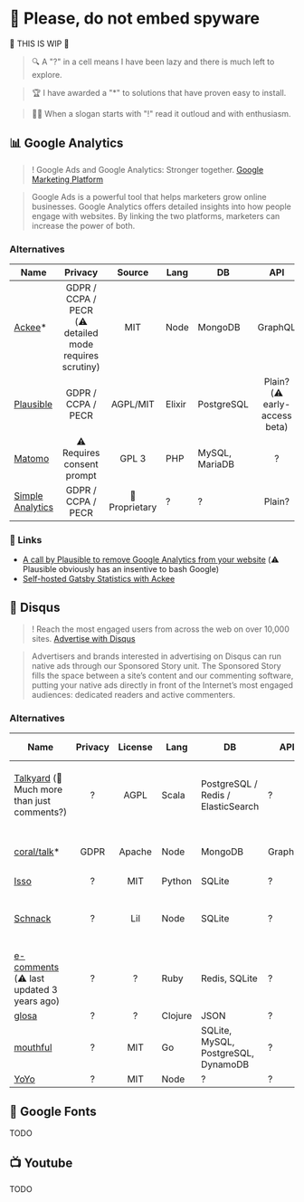 # :pray: Please, do not embed spyware

:construction: THIS IS WIP :construction:

> :mag: A "?" in a cell means I have been lazy and there is much left to
> explore.

> :trophy: I have awarded a "\*" to solutions that have proven easy to install.

> :man_office_worker: When a slogan starts with "!" read it outloud and with enthusiasm.


## :bar_chart: Google Analytics

> ! Google Ads and Google Analytics: Stronger together.
> [Google Marketing Platform](https://web.archive.org/web/20210413111911/https://marketingplatform.google.com/about/resources/analytics-ads-integration-feature-brief/)

> Google Ads is a powerful tool that helps marketers grow online businesses.
> Google Analytics offers detailed insights into how people engage with
> websites. By linking the two platforms, marketers can increase the power of
> both.

### Alternatives

| Name | Privacy | Source | Lang | DB | API | Docker |
| ---- | :-----: | :----: | ---- | -- | :-: | :----: |
| [Ackee](https://ackee.electerious.com)\* | GDPR / CCPA / PECR (:warning: detailed mode requires scrutiny) | MIT | Node | MongoDB | GraphQL | `Dockerfile`, `docker-compose.yml`, [`electerious/ackee`](https://hub.docker.com/r/electerious/ackee) |
| [Plausible](https://plausible.io) | GDPR / CCPA / PECR | AGPL/MIT | Elixir | PostgreSQL | Plain? (:warning: early-access beta) | `Dockerfile`, ?, ? |
| [Matomo](https://matomo.org) | :warning: Requires consent prompt | GPL 3 | PHP | MySQL, MariaDB | ? | :x: |
| [Simple Analytics](https://simpleanalytics.com) | GDPR / CCPA / PECR | :stop_sign: Proprietary | ? | ? | Plain? | :x: |

### :link: Links

  - [A call by Plausible to remove Google Analytics from your website](https://plausible.io/blog/remove-google-analytics)
  (:warning: Plausible obviously has an insentive to bash Google)
  - [Self-hosted Gatsby Statistics with Ackee](https://dev.to/aleccool213/quit-google-analytics-self-hosted-gatsby-statistics-with-ackee-4011)

## :speech_balloon: Disqus

> ! Reach the most engaged users from across the web on over 10,000 sites.
> [Advertise with Disqus](https://web.archive.org/web/20210413112132/https://about.disqus.com/advertise)

> Advertisers and brands interested in advertising on Disqus can run native ads
> through our Sponsored Story unit. The Sponsored Story fills the space between
> a site’s content and our commenting software, putting your native ads
> directly in front of the Internet’s most engaged audiences: dedicated readers
> and active commenters.

### Alternatives

| Name | Privacy | License | Lang | DB | API | Docker | User AUTH |
| ---- | :-----: | :-----: | ---- | -- | --- | :----: | --------- |
| [Talkyard](https://github.com/debiki/talkyard) (:elephant: Much more than just comments?) | ? | AGPL | Scala | PostgreSQL / Redis / ElasticSearch | ? | `Dockerfile`, `docker-compose.yml`, a multitude of available Docker images | ? |
| [coral/talk](https://github.com/coralproject/talk)\* | GDPR | Apache | Node | MongoDB | GraphQL |`Dockerfile`, [`docker-compose.yml`](https://docs.coralproject.net/coral), [`coralproject/talk`](https://hub.docker.com/r/coralproject/tal) | ? |
| [Isso](https://github.com/posativ/isso) | ? | MIT | Python | SQLite | ? | :x: | ? |
| [Schnack](https://github.com/schn4ck/schnack) | ? | Lil | Node | SQLite | ? | `Dockerfile` | Mastodon, GitHub, Twitter, Google, Facebook |
| [e-comments](https://github.com/skx/e-comments) (:warning:  last updated 3 years ago) | ? |? | Ruby | Redis, SQLite | ? | ? | ? |
| [glosa](https://github.com/glosa/glosa-server) | ? | ? | Clojure | JSON | ? | ? | ? |
| [mouthful](https://github.com/vkuznecovas/mouthful) | ? | MIT | Go | SQLite, MySQL, PostgreSQL, DynamoDB | ? | `Dockerfile`, ?, ? | ? |
| [YoYo](https://github.com/metrue/YoYo) | ? | MIT | Node | ? | ? | ? | ? |

## :symbols: Google Fonts

TODO

## :tv: Youtube

TODO
